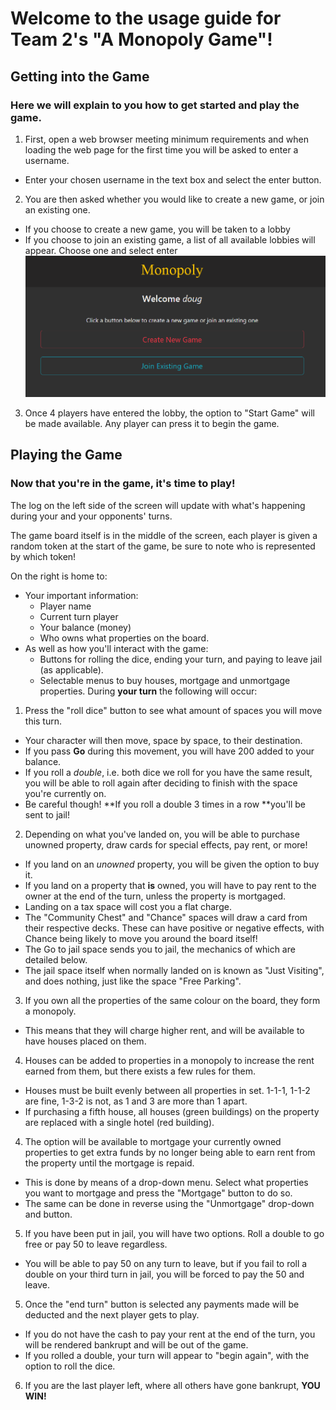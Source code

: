 # Welcome to the usage guide for Team 2's "A Monopoly Game"!

## Getting into the Game
### Here we will explain to you how to get started and play the game.

1. First, open a web browser meeting minimum requirements and when loading the web page for the first time you will be asked to enter a username.
  * Enter your chosen username in the text box and select the enter button.

2. You are then asked whether you would like to create a new game, or join an existing one.
  * If you choose to create a new game, you will be taken to a lobby
  * If you choose to join an existing game, a list of all available lobbies will appear. Choose one and select enter
![An image of the create or join game options](documentation-images/create_join.PNG "Which will it be? Create or Join?")

3. Once 4 players have entered the lobby, the option to "Start Game" will be made available. Any player can press it to begin the game.

## Playing the Game
### Now that you're in the game, it's time to play!

The log on the left side of the screen will update with what's happening during your and your opponents' turns.

The game board itself is in the middle of the screen, each player is given a random token at the start of the game, be sure to note who is represented by which token!

On the right is home to:
  * Your important information:
    * Player name
	* Current turn player
	* Your balance (money)
	* Who owns what properties on the board.
  * As well as how you'll interact with the game:
    * Buttons for rolling the dice, ending your turn, and paying to leave jail (as applicable).
	* Selectable menus to buy houses, mortgage and unmortgage properties.
During **your turn** the following will occur:

1. Press the "roll dice" button to see what amount of spaces you will move this turn.
  * Your character will then move, space by space, to their destination.
  * If you pass **Go** during this movement, you will have 200 added to your balance.
  * If you roll a *double*, i.e. both dice we roll for you have the same result, you will be able to roll again after deciding to finish with the space you're currently on.
  * Be careful though! **If you roll a double 3 times in a row **you'll be sent to jail!
  
2. Depending on what you've landed on, you will be able to purchase unowned property, draw cards for special effects, pay rent, or more!
  * If you land on an *unowned* property, you will be given the option to buy it.
  * If you land on a property that **is** owned, you will have to pay rent to the owner at the end of the turn, unless the property is mortgaged.
  * Landing on a tax space will cost you a flat charge.
  * The "Community Chest" and "Chance" spaces will draw a card from their respective decks. These can have positive or negative effects, with Chance being likely to move you around the board itself!
  * The Go to jail space sends you to jail, the mechanics of which are detailed below.
  * The jail space itself when normally landed on is known as "Just Visiting", and does nothing, just like the space "Free Parking".

3. If you own all the properties of the same colour on the board, they form a monopoly.
  * This means that they will charge higher rent, and will be available to have houses placed on them.
  
4. Houses can be added to properties in a monopoly to increase the rent earned from them, but there exists a few rules for them.
  * Houses must be built evenly between all properties in set. 1-1-1, 1-1-2 are fine, 1-3-2 is not, as 1 and 3 are more than 1 apart.
  * If purchasing a fifth house, all houses (green buildings) on the property are replaced with a single hotel (red building).

4. The option will be available to mortgage your currently owned properties to get extra funds by no longer being able to earn rent from the property until the mortgage is repaid.
  * This is done by means of a drop-down menu. Select what properties you want to mortgage and press the "Mortgage" button to do so.
  * The same can be done in reverse using the "Unmortgage" drop-down and button.

5. If you have been put in jail, you will have two options. Roll a double to go free or pay 50 to leave regardless.
  * You will be able to pay 50 on any turn to leave, but if you fail to roll a double on your third turn in jail, you will be forced to pay the 50 and leave.

5. Once the "end turn" button is selected any payments made will be deducted and the next player gets to play.
  * If you do not have the cash to pay your rent at the end of the turn, you will be rendered bankrupt and will be out of the game.
  * If you rolled a double, your turn will appear to "begin again", with the option to roll the dice.

6. If you are the last player left, where all others have gone bankrupt, **YOU WIN!**
